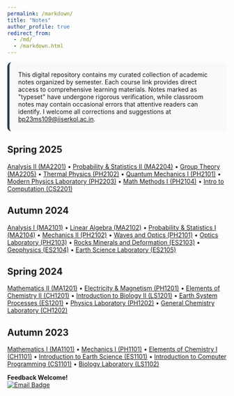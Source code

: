 ```yaml
---
permalink: /markdown/
title: "Notes"
author_profile: true
redirect_from: 
  - /md/
  - /markdown.html
---
```

<div style="background: #f8f9fa; padding: 20px; border-radius: 10px; border-left: 5px solid #2c3e50; margin-bottom: 20px;">
This digital repository contains my curated collection of academic notes organized by semester. Each course link provides direct access to comprehensive learning materials. Notes marked as "typeset" have undergone rigorous verification, while classroom notes may contain occasional errors that attentive readers can identify. I welcome all corrections and suggestions at <a href="mailto:bp23ms109@iiserkol.ac.in">bp23ms109@iiserkol.ac.in</a>.
</div>

## Spring 2025
[Analysis II (MA2201)](https://drive.google.com/drive/folders/10iR_SCkcXwT9qvVV-LE9MW9bpGYHcZgj?usp=sharing) • 
[Probability & Statistics II (MA2204)](https://drive.google.com/drive/folders/1EhSjttDvrQyMLVEu_80380uIc5XfjCxR?usp=sharing) • 
[Group Theory (MA2205)](https://drive.google.com/drive/folders/1tuRwkce1NBIRsIwW1n94Tjt7mYuoRLt_?usp=sharing) • 
[Thermal Physics (PH2102)](https://drive.google.com/drive/folders/10YU_Td6mhKiVTQFp3IQh6ycwpFbfCEyq?usp=sharing) • 
[Quantum Mechanics I (PH2101)](https://drive.google.com/drive/folders/1ULGP2Lnfu26DSt5RMXBWgvQdXIbHQ9_x?usp=sharing) • 
[Modern Physics Laboratory (PH2203)](https://drive.google.com/drive/folders/14bJi69F90WcM6Rv25i63rqxCl6qf4sG_?usp=sharing) • 
[Math Methods I (PH2104)](https://drive.google.com/drive/folders/1iCpmDCPDL092Uhq7S1Lir3g1PxuKlGsE?usp=sharing) • 
[Intro to Computation (CS2201)](https://drive.google.com/drive/folders/1tVtp3q0DC8btS5DD2I5gPAOwgYZfglQ5?usp=sharing)


## Autumn 2024
[Analysis I (MA2101)](https://drive.google.com/drive/folders/1m5_ARL8ecJ52x7zaVYvMmheYP8uv3COR) • 
[Linear Algebra (MA2102)](https://drive.google.com/drive/folders/1Ns-66m5lnFXqliT88A4-hDCQ6dAjqZLJ) • 
[Probability & Statistics I (MA2104)](https://drive.google.com/drive/folders/1VaF9YpoQ1hbnMks0hiBdUgGjKQFHo-Wa) • 
[Mechanics II (PH2102)](https://drive.google.com/drive/folders/1Aw5GN5v7mjwCoSBZ6v2Rdd57_lIKZaUA) • 
[Waves and Optics (PH2101)](https://drive.google.com/drive/folders/1276jVq4zaf8PuWV62qHYS8GkGKUEMycN) • 
[Optics Laboratory (PH2103)](https://drive.google.com/drive/folders/1W6xm1qizAZsyaA5qDButJZRI7GEH7ZkC) • 
[Rocks Minerals and Deformation (ES2103)](https://drive.google.com/drive/folders/1RfCXDLgLYNoKAB8mBaQ9xnngb2XDdWWl) • 
[Geophysics (ES2104)](https://drive.google.com/drive/folders/148YyVu_-A9MxzR6YJyZs1W876_ke69iq) • 
[Earth Science Laboratory (ES2105)](https://drive.google.com/drive/folders/1YJfhtnoZXeouJV53wXLlItPue3nnONMu)

## Spring 2024
[Mathematics II (MA1201)](https://drive.google.com/drive/folders/10cHbWbHLj9m_y8FpXQVgpWIqeBzbc1Xu) • 
[Electricity & Magnetism (PH1201)](https://drive.google.com/drive/folders/1WRIUW2GOx4vfRcNAaiIiREbdnUq7OGs4) • 
[Elements of Chemistry II (CH1201)](https://drive.google.com/drive/folders/11n57auoACADCcOXRyTz8xc9omRlCwzbn) • 
[Introduction to Biology II (LS1201)](https://drive.google.com/drive/folders/1g-Zl0vPAbgAtJEujpqkqYeaoMK7sK9JI) • 
[Earth System Processes (ES1201)](https://drive.google.com/drive/folders/16BZ08Ks9u6alJurojvarLo59-TxtClKq) • 
[Physics Laboratory (PH1202)](https://drive.google.com/drive/folders/1ET1N2ypuJ5eQ49ZC4GNow3pedEuiLqtG) • 
[General Chemistry Laboratory (CH1202)](https://drive.google.com/drive/folders/1gM9KzYv6hGdJdI8K3cYF_edyFqP7tAoY)

## Autumn 2023
[Mathematics I (MA1101)](https://drive.google.com/drive/folders/1p9FjYAE3mz1ztGbXZuQh7uhfKM5FocQK) • 
[Mechanics I (PH1101)](https://drive.google.com/file/d/1iC20Of9U_2WghIA4pWhtpBcjvcZlbFO8/view) • 
[Elements of Chemistry I (CH1101)](https://drive.google.com/drive/folders/1-TN9xT45rsA_EG162jx7RLCHWNiiRjhY) • 
[Introduction to Earth Science (ES1101)](https://drive.google.com/drive/folders/1uygYL7FIpQjQb5Zf9PIdkgwxryFYzwE3) • 
[Introduction to Computer Programming (CS1101)](https://drive.google.com/drive/folders/1ePit6zFvrVvcex6U2VPjRh7NjSG9rBsr) • 
[Biology Laboratory (LS1102)](https://drive.google.com/drive/folders/189gixGMcDeCdzRwBVE3YFffqjn9o-TUX)


**Feedback Welcome!**  
[![Email Badge](https://img.shields.io/badge/Report_Errors-bp23ms109@iiserkol.ac.in-blue?style=flat&logo=gmail)](mailto:bp23ms109@iiserkol.ac.in)

